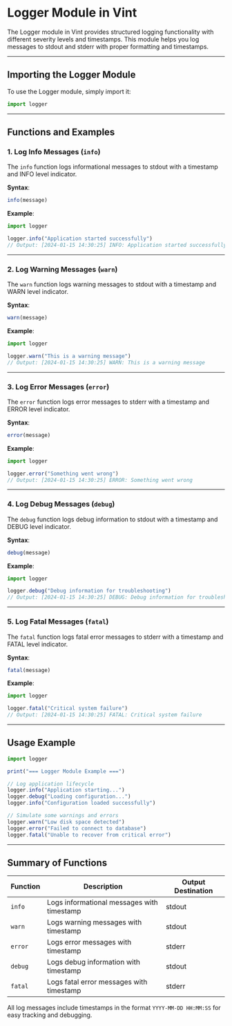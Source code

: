 # Logger Module in Vint

The Logger module in Vint provides structured logging functionality with different severity levels and timestamps. This module helps you log messages to stdout and stderr with proper formatting and timestamps.

---

## Importing the Logger Module

To use the Logger module, simply import it:
```js
import logger
```

---

## Functions and Examples

### 1. Log Info Messages (`info`)
The `info` function logs informational messages to stdout with a timestamp and INFO level indicator.

**Syntax**:
```js
info(message)
```

**Example**:
```js
import logger

logger.info("Application started successfully")
// Output: [2024-01-15 14:30:25] INFO: Application started successfully
```

---

### 2. Log Warning Messages (`warn`)
The `warn` function logs warning messages to stdout with a timestamp and WARN level indicator.

**Syntax**:
```js
warn(message)
```

**Example**:
```js
import logger

logger.warn("This is a warning message")
// Output: [2024-01-15 14:30:25] WARN: This is a warning message
```

---

### 3. Log Error Messages (`error`)
The `error` function logs error messages to stderr with a timestamp and ERROR level indicator.

**Syntax**:
```js
error(message)
```

**Example**:
```js
import logger

logger.error("Something went wrong")
// Output: [2024-01-15 14:30:25] ERROR: Something went wrong
```

---

### 4. Log Debug Messages (`debug`)
The `debug` function logs debug information to stdout with a timestamp and DEBUG level indicator.

**Syntax**:
```js
debug(message)
```

**Example**:
```js
import logger

logger.debug("Debug information for troubleshooting")
// Output: [2024-01-15 14:30:25] DEBUG: Debug information for troubleshooting
```

---

### 5. Log Fatal Messages (`fatal`)
The `fatal` function logs fatal error messages to stderr with a timestamp and FATAL level indicator.

**Syntax**:
```js
fatal(message)
```

**Example**:
```js
import logger

logger.fatal("Critical system failure")
// Output: [2024-01-15 14:30:25] FATAL: Critical system failure
```

---

## Usage Example

```js
import logger

print("=== Logger Module Example ===")

// Log application lifecycle
logger.info("Application starting...")
logger.debug("Loading configuration...")
logger.info("Configuration loaded successfully")

// Simulate some warnings and errors
logger.warn("Low disk space detected")
logger.error("Failed to connect to database")
logger.fatal("Unable to recover from critical error")
```

---

## Summary of Functions

| Function | Description                                           | Output Destination |
|----------|------------------------------------------------------|--------------------|
| `info`   | Logs informational messages with timestamp           | stdout             |
| `warn`   | Logs warning messages with timestamp                  | stdout             |
| `error`  | Logs error messages with timestamp                    | stderr             |
| `debug`  | Logs debug information with timestamp                 | stdout             |
| `fatal`  | Logs fatal error messages with timestamp              | stderr             |

All log messages include timestamps in the format `YYYY-MM-DD HH:MM:SS` for easy tracking and debugging.